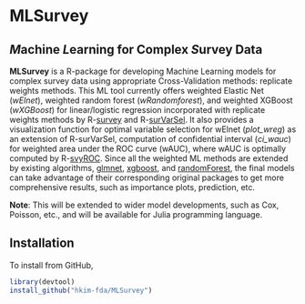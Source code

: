 # MLSurvey

## *M*achine *L*earning for Complex *S*urvey Data

**MLSurvey** is a R-package for developing Machine Learning models for
complex survey data using appropriate Cross-Validation methods:
replicate weights methods. This ML tool currently offers weighted
Elastic Net (*wElnet*), weighted random forest (*wRandomforest*), and
weighted XGBoost (*wXGBoost*) for linear/logistic regression
incorporated with replicate weights methods by
R-[survey](https://r-survey.r-forge.r-project.org/survey/) and
R-[surVarSel](https://github.com/aiparragirre/svyVarSel). It also
provides a visualization function for optimal variable selection for
wElnet (*plot_wreg*) as an extension of R-surVarSel, computation of
confidential interval (*ci_wauc*) for weighted area under the ROC curve
(wAUC), where wAUC is optimally computed by
R-[svyROC](https://github.com/aiparragirre/svyROC). Since all the
weighted ML methods are extended by existing algorithms,
[glmnet](https://github.com/cran/glmnet),
[xgboost](https://github.com/dmlc/xgboost/tree/master), and
[randomForest](https://www.stat.berkeley.edu/~breiman/RandomForests/),
the final models can take advantage of their corresponding original
packages to get more comprehensive results, such as importance plots,
prediction, etc.

**Note**: This will be extended to wider model developments, such as
Cox, Poisson, etc., and will be available for Julia programming
language.

## Installation

To install from GitHub,

``` r
library(devtool)
install_github("hkim-fda/MLSurvey")
```
